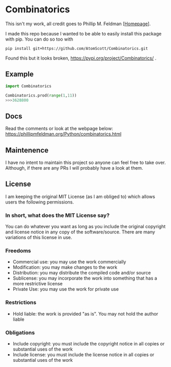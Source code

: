 # Combinatorics

This isn't my work, all credit goes to Phillip M. Feldman [[Homepage](http://pypi.python.org/pypi/Combinatorics)].

I made this repo because I wanted to be able to easily install this package with pip. You can do so too with 

`pip install git+https://github.com/AtomScott/Combinatorics.git`

Found this but it looks broken, 
https://pypi.org/project/Combinatorics/ .

## Example

```python
import Combinatorics

Combinatorics.prod(range(1,11))
>>>3628800
```

## Docs
Read the comments or look at the webpage below:
https://phillipmfeldman.org/Python/combinatorics.html

## Maintenence
I have no intent to maintain this project so anyone can feel free to take over. Although, if there are any PRs I will probably have a look at them.


## License
I am keeping the original MIT License (as I am obliged to) which allows users the following permissions.

### In short, what does the MIT License say?

You can do whatever you want as long as you include the original copyright and license notice in any copy of the software/source. There are many variations of this license in use.

### Freedoms
- Commercial use: you may use the work commercially
- Modification: you may make changes to the work
- Distribution: you may distribute the compiled code and/or source
- Sublicense: you may incorporate the work into something that has a more restrictive license
- Private Use: you may use the work for private use

### Restrictions
- Hold liable: the work is provided "as is". You may not hold the author liable

### Obligations
- Include copyright: you must include the copyright notice in all copies or substantial uses of the work
- Include license: you must include the license notice in all copies or substantial uses of the work

